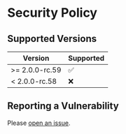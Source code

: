 # Security Policy

## Supported Versions

| Version        | Supported          |
| -------------- | ------------------ |
| >= 2.0.0-rc.59 | :white_check_mark: |
| < 2.0.0-rc.58  | :x:                |

## Reporting a Vulnerability

Please [open an issue](https://github.com/vuepress-theme-hope/vuepress-theme-hope/issues/new?assignees=Mister-Hope&title=%5BSecurity%5D).

